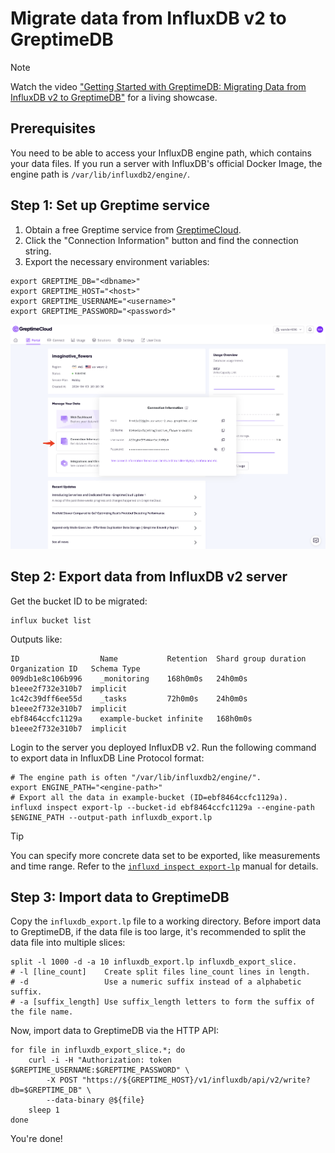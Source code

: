 # Migrate data from InfluxDB v2 to GreptimeDB

> [!NOTE]
>
> Watch the video ["Getting Started with GreptimeDB: Migrating Data from InfluxDB v2 to GreptimeDB"](https://www.youtube.com/watch?v=jiwZoRMzYis) for a living showcase.

## Prerequisites

You need to be able to access your InfluxDB engine path, which contains your data files. If you run a server with InfluxDB's official Docker Image, the engine path is `/var/lib/influxdb2/engine/`.

## Step 1: Set up Greptime service

1. Obtain a free Greptime service from [GreptimeCloud](https://console.greptime.cloud/). 
2. Click the "Connection Information" button and find the connection string.
3. Export the necessary environment variables:

```shell
export GREPTIME_DB="<dbname>"
export GREPTIME_HOST="<host>"
export GREPTIME_USERNAME="<username>"
export GREPTIME_PASSWORD="<password>"
```

![Connection](/media/conninfo.png)

## Step 2: Export data from InfluxDB v2 server

Get the bucket ID to be migrated:

```shell
influx bucket list
```

Outputs like:

```text
ID                  Name           Retention  Shard group duration  Organization ID   Schema Type
009db1e8c106b996    _monitoring    168h0m0s   24h0m0s               b1eee2f732e310b7  implicit
1c42c39dff6ee55d    _tasks         72h0m0s    24h0m0s               b1eee2f732e310b7  implicit
ebf8464ccfc1129a    example-bucket infinite   168h0m0s              b1eee2f732e310b7  implicit
```

Login to the server you deployed InfluxDB v2. Run the following command to export data in InfluxDB Line Protocol format:

```shell
# The engine path is often "/var/lib/influxdb2/engine/".
export ENGINE_PATH="<engine-path>"
# Export all the data in example-bucket (ID=ebf8464ccfc1129a).
influxd inspect export-lp --bucket-id ebf8464ccfc1129a --engine-path $ENGINE_PATH --output-path influxdb_export.lp
```

> [!TIP]
>
> You can specify more concrete data set to be exported, like measurements and time range. Refer to the [`influxd inspect export-lp`](https://docs.influxdata.com/influxdb/v2/reference/cli/influxd/inspect/export-lp/) manual for details.

## Step 3: Import data to GreptimeDB

Copy the `influxdb_export.lp` file to a working directory. Before import data to GreptimeDB, if the data file is too large, it's recommended to split the data file into multiple slices:

```shell
split -l 1000 -d -a 10 influxdb_export.lp influxdb_export_slice.
# -l [line_count]    Create split files line_count lines in length.
# -d                 Use a numeric suffix instead of a alphabetic suffix.
# -a [suffix_length] Use suffix_length letters to form the suffix of the file name.
```

Now, import data to GreptimeDB via the HTTP API:

```shell
for file in influxdb_export_slice.*; do
    curl -i -H "Authorization: token $GREPTIME_USERNAME:$GREPTIME_PASSWORD" \
        -X POST "https://${GREPTIME_HOST}/v1/influxdb/api/v2/write?db=$GREPTIME_DB" \
        --data-binary @${file}
    sleep 1
done
```

You're done!
